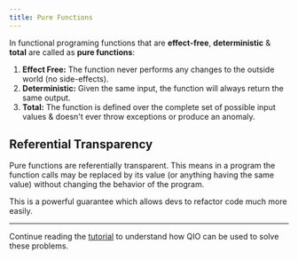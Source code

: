 ```yaml
---
title: Pure Functions
---
```


In functional programing functions that are **effect-free**, **deterministic** & **total** are called as **pure functions**:

1. **Effect Free:** The function never performs any changes to the outside world (no side-effects).
2. **Deterministic:** Given the same input, the function will always return the same output.
3. **Total:** The function is defined over the complete set of possible input values & doesn't ever throw exceptions or produce an anomaly.

## Referential Transparency

Pure functions are referentially transparent. This means in a program the function calls may be replaced by its value (or anything having the same value) without changing the behavior of the program.

This is a powerful guarantee which allows devs to refactor code much more easily.

---

Continue reading the [tutorial](../core/installation) to understand how QIO can be used to solve these problems.
